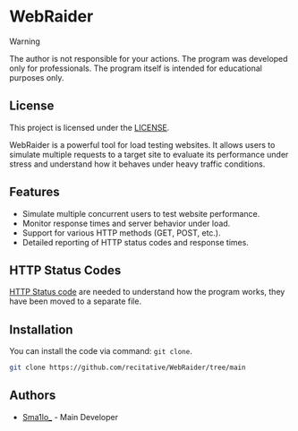 # WebRaider

> [!WARNING]
> The author is not responsible for your actions. The program was developed only for professionals. The program itself is intended for educational purposes only.  

## License

This project is licensed under the [LICENSE](https://github.com/recitative/WebRaider/blob/main/LICENSE).

WebRaider is a powerful tool for load testing websites. It allows users to simulate multiple requests to a target site to evaluate its performance under stress and understand how it behaves under heavy traffic conditions.

## Features

- Simulate multiple concurrent users to test website performance.
- Monitor response times and server behavior under load.
- Support for various HTTP methods (GET, POST, etc.).
- Detailed reporting of HTTP status codes and response times.

## HTTP Status Codes

 [HTTP Status code](https://github.com/recitative/WebRaider/blob/main/HTTP_STATUS_CODES.md) are needed to understand how the program works, they have been moved to a separate file.

## Installation

You can install the code via command: ``git clone``.

```bash
git clone https://github.com/recitative/WebRaider/tree/main
```

## Authors

- [Sma1lo_](https://github.com/Sma1lo) - Main Developer